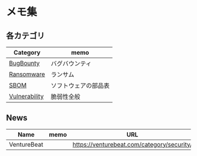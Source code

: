 # メモ集

## 各カテゴリ

|Category|memo|
----|----
|[BugBounty](BugBounty)|バグバウンティ|
|[Ransomware](Ransomware)|ランサム|
|[SBOM](SBOM)|ソフトウェアの部品表|
|[Vulnerability](Vulnerability)|脆弱性全般|

## News

|Name|memo|URL|
----|----|----
|VentureBeat||https://venturebeat.com/category/security/|
